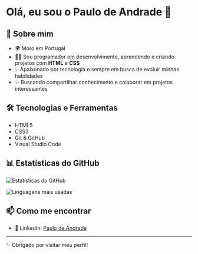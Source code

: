 # Olá, eu sou o Paulo de Andrade 👋

## 🚀 Sobre mim
- 🌍 Moro em Portugal  
- 👨‍💻 Sou programador em desenvolvimento, aprendendo e criando projetos com **HTML** e **CSS**  
- 💡 Apaixonado por tecnologia e sempre em busca de evoluir minhas habilidades  
- ✨ Buscando compartilhar conhecimento e colaborar em projetos interessantes  

## 🛠️ Tecnologias e Ferramentas
- HTML5  
- CSS3  
- Git & GitHub  
- Visual Studio Code  

## 📊 Estatísticas do GitHub
![Estatísticas do GitHub](https://github-readme-stats.vercel.app/api?username=pauloandradsilva36&show_icons=true&theme=dracula)  

![Linguagens mais usadas](https://github-readme-stats.vercel.app/api/top-langs/?username=pauloandradsilva36&layout=compact&theme=dracula)  

## 📫 Como me encontrar
- 💼 LinkedIn: [Paulo de Andrade](https://www.linkedin.com/in/paulo-de-andrade-bb2318337/)  

---
✨ Obrigado por visitar meu perfil!
